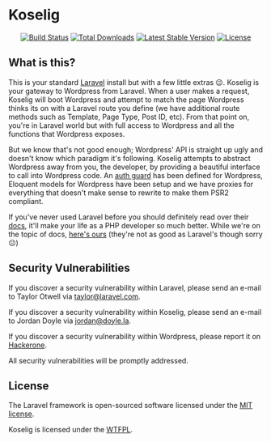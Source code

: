 <p align="center"><h1>Koselig</h1></p>

<p align="center">
<a href="https://travis-ci.org/koselig/library"><img src="https://travis-ci.org/koselig/library.svg" alt="Build Status"></a>
<a href="https://packagist.org/packages/koselig/library"><img src="https://poser.pugx.org/koselig/library/d/total.svg" alt="Total Downloads"></a>
<a href="https://packagist.org/packages/koselig/library"><img src="https://poser.pugx.org/koselig/library/v/unstable.svg" alt="Latest Stable Version"></a>
<a href="https://packagist.org/packages/koselig/library"><img src="https://poser.pugx.org/koselig/library/license.svg" alt="License"></a>
</p>

## What is this?

This is your standard [Laravel](https://laravel.com/) install but with a few little extras 😉. Koselig is your gateway to Wordpress from Laravel. When a user makes a request, Koselig will boot Wordpress and attempt to match the page Wordpress thinks its on with a Laravel route you define (we have additional route methods such as Template, Page Type, Post ID, etc). From that point on, you're in Laravel world but with full access to Wordpress and all the functions that Wordpress exposes.

But we know that's not good enough; Wordpress' API is straight up ugly and doesn't know which paradigm it's following. Koselig attempts to abstract Wordpress away from you, the developer, by providing a beautiful interface to call into Wordpress code. An [auth guard](https://laravel.com/docs/5.6/authentication) has been defined for Wordpress, Eloquent models for Wordpress have been setup and we have proxies for everything that doesn't make sense to rewrite to make them PSR2 compliant.

If you've never used Laravel before you should definitely read over their [docs](https://laravel.com/docs/master), it'll make your life as a PHP developer so much better. While we're on the topic of docs, [here's ours](https://koselig.github.io/documentation/) (they're not as good as Laravel's though sorry ☹️)

## Security Vulnerabilities

If you discover a security vulnerability within Laravel, please send an e-mail to Taylor Otwell via [taylor@laravel.com](mailto:taylor@laravel.com).

If you discover a security vulnerability within Koselig, please send an e-mail to Jordan Doyle via [jordan@doyle.la](mailto:jordan@doyle.la).

If you discover a security vulnerability within Wordpress, please report it on [Hackerone](https://hackerone.com/wordpress).

All security vulnerabilities will be promptly addressed.

## License

The Laravel framework is open-sourced software licensed under the [MIT license](https://opensource.org/licenses/MIT).

Koselig is licensed under the [WTFPL](http://www.wtfpl.net/).
